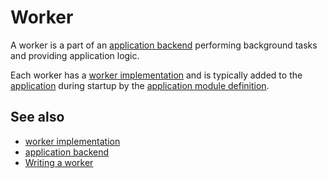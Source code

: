 # Worker

A worker is a part of an [application backend](def://) performing background tasks and providing application logic.

Each worker has a [worker implementation](def://) and is typically added to the [application](def://)
during startup by the [application module definition](def://).

## See also

- [worker implementation](def://)
- [application backend](def://)
- [Writing a worker](guide://)
